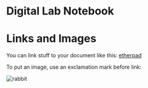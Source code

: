# Digital Lab Notebook

# Links and Images

You can link stuff to your document like this: [etherpad](https://pad.carpentries.org/2018-11-13-otago-dc)

To put an image, use an exclamation mark before link:

![rabbit](https://img.purch.com/w/660/aHR0cDovL3d3dy5saXZlc2NpZW5jZS5jb20vaW1hZ2VzL2kvMDAwLzA5MC8xMzQvb3JpZ2luYWwvcmFiYml0LmpwZw==)


